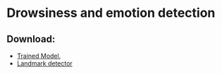 # Drowsiness and emotion detection

## Download:

* [Trained Model](https://drive.google.com/open?id=1NXNCg9q58K2obAmDHfzI62HA-s6svWtG),
* [Landmark detector](https://drive.google.com/open?id=1Q5WdtZK9sM21HYC7DKdlTPGU7QhE3tiF)
